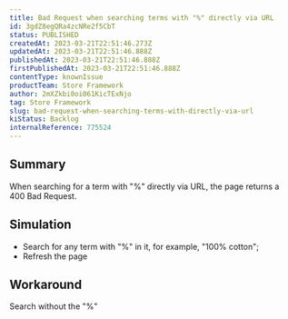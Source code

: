 ```yaml
---
title: Bad Request when searching terms with "%" directly via URL
id: 3gdZ8egQRa4zcNRe2f5CbT
status: PUBLISHED
createdAt: 2023-03-21T22:51:46.273Z
updatedAt: 2023-03-21T22:51:46.888Z
publishedAt: 2023-03-21T22:51:46.888Z
firstPublishedAt: 2023-03-21T22:51:46.888Z
contentType: knownIssue
productTeam: Store Framework
author: 2mXZkbi0oi061KicTExNjo
tag: Store Framework
slug: bad-request-when-searching-terms-with-directly-via-url
kiStatus: Backlog
internalReference: 775524
---
```


## Summary


When searching for a term with "%" directly via URL, the page returns a 400 Bad Request.


##

## Simulation



- Search for any term with "%" in it, for example, "100% cotton";
- Refresh the page


##

## Workaround


Search without the "%"



